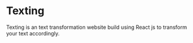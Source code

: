 # Texting
Texting is an text transformation website build using React js to transform your text accordingly.

